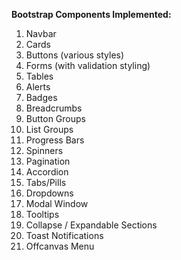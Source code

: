 **Bootstrap Components Implemented:**
1. Navbar 
2. Cards
3. Buttons (various styles)
4. Forms (with validation styling)  
5. Tables
6. Alerts 
7. Badges
8. Breadcrumbs
9. Button Groups
10. List Groups
11. Progress Bars
12. Spinners
13. Pagination
14. Accordion
15. Tabs/Pills
16. Dropdowns
17. Modal Window
18. Tooltips
19. Collapse / Expandable Sections
20. Toast Notifications
21. Offcanvas Menu
